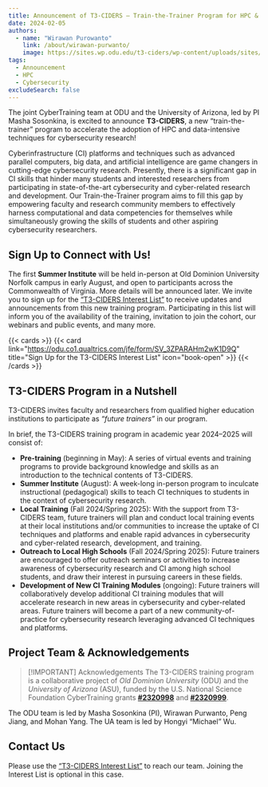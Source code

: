 ```yaml
---
title: Announcement of T3-CIDERS – Train-the-Trainer Program for HPC & Cybersecurity
date: 2024-02-05
authors:
  - name: "Wirawan Purowanto"
    link: /about/wirawan-purwanto/
    image: https://sites.wp.odu.edu/t3-ciders/wp-content/uploads/sites/35679/2024/05/Wirawan-Purwanto-Bio-300x300.jpg
tags:
  - Announcement
  - HPC
  - Cybersecurity
excludeSearch: false
---
```


The joint CyberTraining team at ODU and the University of Arizona, led by PI Masha Sosonkina, is excited to announce **T3-CIDERS**, a new “train-the-trainer” program to accelerate the adoption of HPC and data-intensive techniques for cybersecurity research!

Cyberinfrastructure (CI) platforms and techniques such as advanced parallel computers, big data, and artificial intelligence are game changers in cutting-edge cybersecurity research. Presently, there is a significant gap in CI skills that hinder many students and interested researchers from participating in state-of-the-art cybersecurity and cyber-related research and development. Our Train-the-Trainer program aims to fill this gap by empowering faculty and research community members to effectively harness computational and data competencies for themselves while simultaneously growing the skills of students and other aspiring cybersecurity researchers.

## Sign Up to Connect with Us!
The first **Summer Institute** will be held in-person at Old Dominion University Norfolk campus in early August, and open to participants across the Commonwealth of Virginia. More details will be announced later. We invite you to sign up for the [“T3-CIDERS Interest List”](https://odu.co1.qualtrics.com/jfe/form/SV_3ZPARAHm2wK1D9Q) to receive updates and announcements from this new training program. Participating in this list will inform you of the availability of the training, invitation to join the cohort, our webinars and public events, and many more.

{{< cards >}}
  {{< card link="https://odu.co1.qualtrics.com/jfe/form/SV_3ZPARAHm2wK1D9Q" title="Sign Up for the T3-CIDERS Interest List" icon="book-open" >}}
{{< /cards >}}

## T3-CIDERS Program in a Nutshell
T3-CIDERS invites faculty and researchers from qualified higher education institutions to participate as *“future trainers”* in our program.

In brief, the T3-CIDERS training program in academic year 2024–2025 will consist of:

- **Pre-training** (beginning in May): A series of virtual events and training programs to provide background knowledge and skills as an introduction to the technical contents of T3-CIDERS.
- **Summer Institute** (August): A week-long in-person program to inculcate instructional (pedagogical) skills to teach CI techniques to students in the context of cybersecurity research.
- **Local Training** (Fall 2024/Spring 2025): With the support from T3-CIDERS team, future trainers will plan and conduct local training events at their local institutions and/or communities to increase the uptake of CI techniques and platforms and enable rapid advances in cybersecurity and cyber-related research, development, and training.
- **Outreach to Local High Schools** (Fall 2024/Spring 2025): Future trainers are encouraged to offer outreach seminars or activities to increase awareness of cybersecurity research and CI among high school students, and draw their interest in pursuing careers in these fields.
- **Development of New CI Training Modules** (ongoing): Future trainers will collaboratively develop additional CI training modules that will accelerate research in new areas in cybersecurity and cyber-related areas.
Future trainers will become a part of a new community-of-practice for cybersecurity research leveraging advanced CI techniques and platforms.

## Project Team & Acknowledgements

> [!IMPORTANT] Acknowledgements
> The T3-CIDERS training program is a collaborative project of *Old Dominion University* (ODU) and the *University of Arizona* (ASU), funded by the U.S. National Science Foundation CyberTraining grants [**#2320998**](https://www.nsf.gov/awardsearch/showAward?AWD_ID=2320998) and [**#2320999**](https://www.nsf.gov/awardsearch/showAward?AWD_ID=2320999).

The ODU team is led by Masha Sosonkina (PI), Wirawan Purwanto, Peng Jiang, and Mohan Yang. The UA team is led by Hongyi “Michael” Wu.

## Contact Us
Please use the [“T3-CIDERS Interest List”](https://odu.co1.qualtrics.com/jfe/form/SV_3ZPARAHm2wK1D9Q) to reach our team. Joining the Interest List is optional in this case.